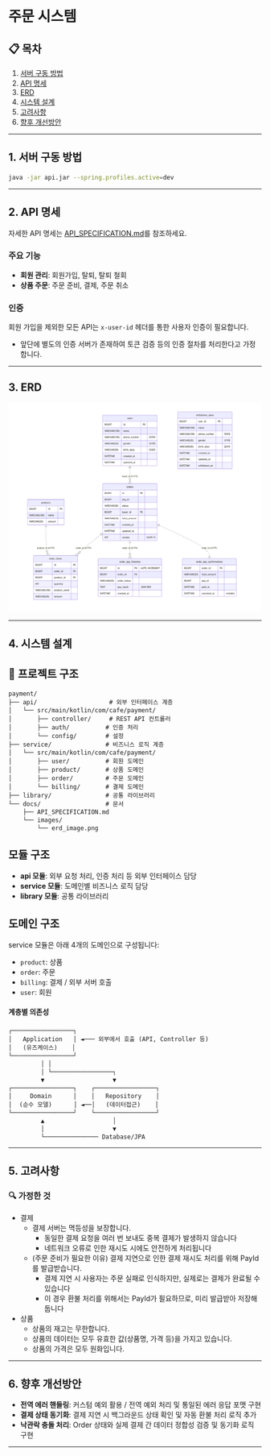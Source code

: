 # 주문 시스템

## 📋 목차
1. [서버 구동 방법](#서버-구동-방법)
2. [API 명세](#api-명세)
3. [ERD](#erd)
4. [시스템 설계](#시스템-설계)
5. [고려사항](#고려사항)
6. [향후 개선방안](#-향후-개선방안)

---

## 1. 서버 구동 방법

```bash
java -jar api.jar --spring.profiles.active=dev
```

---

## 2. API 명세

자세한 API 명세는 [API_SPECIFICATION.md](docs/API_SPECIFICATION.md)를 참조하세요.

### 주요 기능
- **회원 관리**: 회원가입, 탈퇴, 탈퇴 철회
- **상품 주문**: 주문 준비, 결제, 주문 취소

### 인증
회원 가입을 제외한 모든 API는 `x-user-id` 헤더를 통한 사용자 인증이 필요합니다. 
* 앞단에 별도의 인증 서버가 존재하여 토큰 검증 등의 인증 절차를 처리한다고 가정합니다.

---

## 3. ERD

![카페 모바일 주문 시스템 ERD](docs/images/erd_image.png)

---

## 4. 시스템 설계

## 📁 프로젝트 구조

```
payment/
├── api/                    # 외부 인터페이스 계층
│   └── src/main/kotlin/com/cafe/payment/
│       ├── controller/     # REST API 컨트롤러
│       ├── auth/          # 인증 처리
│       └── config/        # 설정
├── service/               # 비즈니스 로직 계층
│   └── src/main/kotlin/com/cafe/payment/
│       ├── user/          # 회원 도메인
│       ├── product/       # 상품 도메인
│       ├── order/         # 주문 도메인
│       └── billing/       # 결제 도메인
├── library/               # 공통 라이브러리
└── docs/                  # 문서
    ├── API_SPECIFICATION.md
    └── images/
        └── erd_image.png
``` 

## 모듈 구조
- **api 모듈**: 외부 요청 처리, 인증 처리 등 외부 인터페이스 담당
- **service 모듈**: 도메인별 비즈니스 로직 담당
- **library 모듈**: 공통 라이브러리


## 도메인 구조
service 모듈은 아래 4개의 도메인으로 구성됩니다:
- `product`: 상품
- `order`: 주문
- `billing`: 결제 / 외부 서버 호출
- `user`: 회원

#### 계층별 의존성
```
┌─────────────────┐
│   Application   │ ◄─── 외부에서 호출 (API, Controller 등)
│   (유즈케이스)    │
└─────────────────┘
         │ │
         │ └─────────────────┐
         ▼                   ▼
┌─────────────────┐    ┌─────────────────┐
│     Domain      │    │   Repository    │
│  (순수 모델)      │ ◄──│   (데이터접근)    │
└─────────────────┘    └─────────────────┘
         ▲                   │
         │                   ▼
         └─────────────── Database/JPA
```

---

## 5. 고려사항

### 🔍 가정한 것
- 결제
  - 결제 서버는 멱등성을 보장합니다.
    - 동일한 결제 요청을 여러 번 보내도 중복 결제가 발생하지 않습니다
    - 네트워크 오류로 인한 재시도 시에도 안전하게 처리됩니다
  - (주문 준비가 필요한 이유) 결제 지연으로 인한 결제 재시도 처리를 위해 PayId를 발급받습니다.
    - 결제 지연 시 사용자는 주문 실패로 인식하지만, 실제로는 결제가 완료될 수 있습니다
    - 이 경우 환불 처리를 위해서는 PayId가 필요하므로, 미리 발급받아 저장해둡니다
- 상품
  - 상품의 재고는 무한합니다.
  - 상품의 데이터는 모두 유효한 값(상품명, 가격 등)을 가지고 있습니다.
  - 상품의 가격은 모두 원화입니다.
---
## 6. 향후 개선방안

- **전역 에러 핸들링**: 커스텀 예외 활용 / 전역 예외 처리 및 통일된 에러 응답 포맷 구현
- **결제 상태 동기화**: 결제 지연 시 백그라운드 상태 확인 및 자동 환불 처리 로직 추가
- **낙관락 충돌 처리**: Order 상태와 실제 결제 간 데이터 정합성 검증 및 동기화 로직 구현

---
